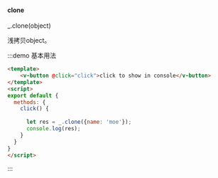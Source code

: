 #### clone

_.clone(object) 

浅拷贝object。

:::demo 基本用法
```html
<template>
    <v-button @click="click">click to show in console</v-button>
</template>
<script>
export default {
  methods: {
    click() {
      
      let res = _.clone({name: 'moe'});
      console.log(res);
    }
  }
}
</script>
```
:::
